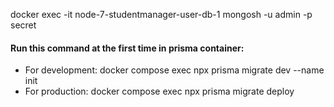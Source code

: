 docker exec -it node-7-studentmanager-user-db-1 mongosh -u admin -p secret
#### Run this command at the first time in prisma container: 
- For development: docker compose exec <container-name> npx prisma migrate dev --name init
- For production: docker compose exec <container-name> npx prisma migrate deploy